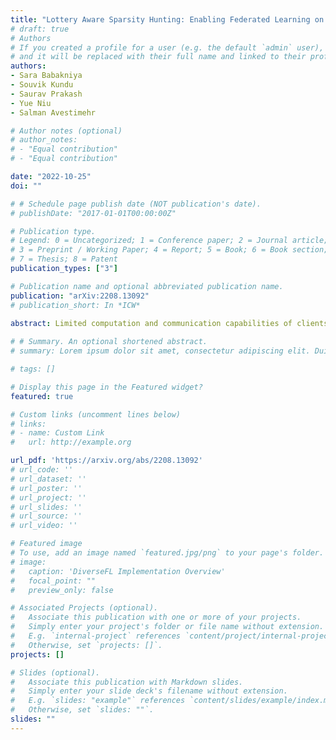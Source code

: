 ```yaml
---
title: "Lottery Aware Sparsity Hunting: Enabling Federated Learning on Resource-Limited Edge"
# draft: true
# Authors
# If you created a profile for a user (e.g. the default `admin` user), write the username (folder name) here 
# and it will be replaced with their full name and linked to their profile.
authors:
- Sara Babakniya
- Souvik Kundu
- Saurav Prakash
- Yue Niu
- Salman Avestimehr

# Author notes (optional)
# author_notes:
# - "Equal contribution"
# - "Equal contribution"

date: "2022-10-25"
doi: ""

# # Schedule page publish date (NOT publication's date).
# publishDate: "2017-01-01T00:00:00Z"

# Publication type.
# Legend: 0 = Uncategorized; 1 = Conference paper; 2 = Journal article;
# 3 = Preprint / Working Paper; 4 = Report; 5 = Book; 6 = Book section;
# 7 = Thesis; 8 = Patent
publication_types: ["3"]

# Publication name and optional abbreviated publication name.
publication: "arXiv:2208.13092"
# publication_short: In *ICW*

abstract: Limited computation and communication capabilities of clients pose significant challenges in federated learning (FL) over resource-limited edge nodes. A potential solution to this problem is to deploy off-the-shelf sparse learning algorithms that train a binary sparse mask on each client with the expectation of training a consistent sparse server mask yielding sparse weight tensors. However, as we investigate in this paper, such naive deployments result in a significant drop in accuracy compared to FL with dense models, especially for clients with limited resource budgets. In particular, our investigations reveal a serious lack of consensus among the trained sparsity masks on clients, which prevents convergence for the server mask and potentially leads to a substantial drop in model performance. Based on such key observations, we propose federated lottery aware sparsity hunting (FLASH), a unified sparse learning framework to make the server win a lottery in terms of yielding a sparse sub-model, able to maintain classification performance under highly resource-limited client settings. Moreover, to support FL on different devices requiring different parameter density, we leverage our findings to present hetero-FLASH, where clients can have different target sparsity budgets based on their device resource limits. Experimental evaluations with multiple models on various datasets (both IID and non-IID) show superiority of our models in closing the gap with unpruned baseline while yielding up to ∼ 10.1% improved accuracy with ∼ 10.26x fewer communication costs, compared to existing alternatives, at similar hyperparameter settings. 
 
# # Summary. An optional shortened abstract.
# summary: Lorem ipsum dolor sit amet, consectetur adipiscing elit. Duis posuere tellus ac convallis placerat. Proin tincidunt magna sed ex sollicitudin condimentum.

# tags: []

# Display this page in the Featured widget?
featured: true

# Custom links (uncomment lines below)
# links:
# - name: Custom Link
#   url: http://example.org

url_pdf: 'https://arxiv.org/abs/2208.13092'
# url_code: ''
# url_dataset: ''
# url_poster: ''
# url_project: ''
# url_slides: ''
# url_source: ''
# url_video: ''

# Featured image
# To use, add an image named `featured.jpg/png` to your page's folder. 
# image:
#   caption: 'DiverseFL Implementation Overview'
#   focal_point: ""
#   preview_only: false

# Associated Projects (optional).
#   Associate this publication with one or more of your projects.
#   Simply enter your project's folder or file name without extension.
#   E.g. `internal-project` references `content/project/internal-project/index.md`.
#   Otherwise, set `projects: []`.
projects: []

# Slides (optional).
#   Associate this publication with Markdown slides.
#   Simply enter your slide deck's filename without extension.
#   E.g. `slides: "example"` references `content/slides/example/index.md`.
#   Otherwise, set `slides: ""`.
slides: ""
---
```



<!-- {{% callout note %}}
Click the *Cite* button above to demo the feature to enable visitors to import publication metadata into their reference management software.
{{% /callout %}}

{{% callout note %}}
Create your slides in Markdown - click the *Slides* button to check out the example.
{{% /callout %}}

Supplementary notes can be added here, including [code, math, and images](https://wowchemy.com/docs/writing-markdown-latex/). -->

